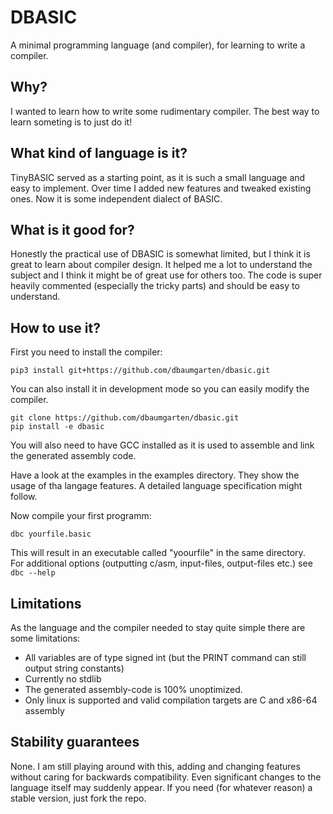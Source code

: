 # DBASIC
A minimal programming language (and compiler), for learning to write a compiler.

## Why?
I wanted to learn how to write some rudimentary compiler. The best way to learn someting is to just do it! 

## What kind of language is it?
TinyBASIC served as a starting point, as it is such a small language and easy to implement. Over time I added new features and tweaked existing ones. Now it is some independent dialect of BASIC.

## What is it good for?
Honestly the practical use of DBASIC is somewhat limited, but I think it is great to learn about compiler design. It helped me a lot to understand the subject and I think it might be of great use for others too.
The code is super heavily commented (especially the tricky parts) and should be easy to understand.

## How to use it?
First you need to install the compiler:  
```
pip3 install git+https://github.com/dbaumgarten/dbasic.git
```  

You can also install it in development mode so you can easily modify the compiler. 

```
git clone https://github.com/dbaumgarten/dbasic.git
pip install -e dbasic
```  

You will also need to have GCC installed as it is used to assemble and link the generated assembly code.


Have a look at the examples in the examples directory. They show the usage of tha langage features. A detailed language specification might follow.

Now compile your first programm:  
```
dbc yourfile.basic
```
This will result in an executable called "yoourfile" in the same directory.  
For additional options (outputting c/asm, input-files, output-files etc.) see ```dbc --help```

## Limitations
As the language and the compiler needed to stay quite simple there are some limitations:
- All variables are of type signed int (but the PRINT command can still output string constants)
- Currently no stdlib
- The generated assembly-code is 100% unoptimized.
- Only linux is supported and valid compilation targets are C and x86-64 assembly

## Stability guarantees
None. 
I am still playing around with this, adding and changing features without caring for backwards compatibility.
Even significant changes to the language itself may suddenly appear.
If you need (for whatever reason) a stable version, just fork the repo.

